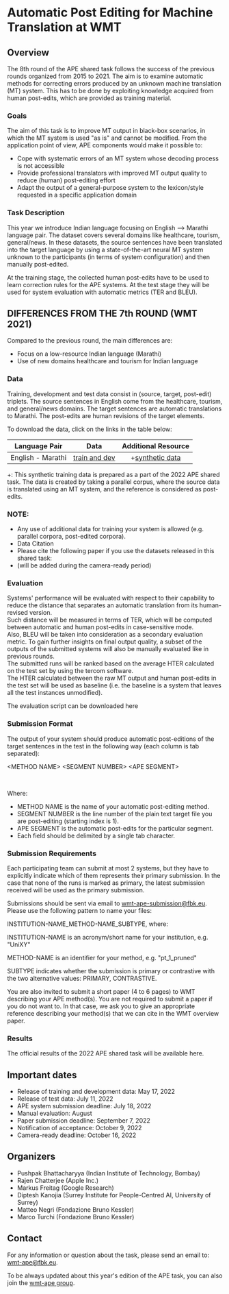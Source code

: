 # Automatic Post Editing for Machine Translation at WMT

## Overview 

The 8th round of the APE shared task follows the success of the previous rounds organized from 2015 to 2021. The aim is to examine automatic methods for correcting errors produced by an unknown machine translation (MT) system. This has to be done by exploiting knowledge acquired from human post-edits, which are provided as training material.<br/>

### Goals

The aim of this task is to improve MT output in black-box scenarios, in which the MT system is used "as is" and cannot be modified. From the application point of view, APE components would make it possible to:<br/>

 - Cope with systematic errors of an MT system whose decoding process is not accessible
 - Provide professional translators with improved MT output quality to reduce (human) post-editing effort
 - Adapt the output of a general-purpose system to the lexicon/style requested in a specific application domain

### Task Description

This year we introduce Indian language focusing on English --> Marathi language pair. The dataset covers several domains like healthcare, tourism, general/news. In these datasets, the source sentences have been translated into the target language by using a state-of-the-art neural MT system unknown to the participants (in terms of system configuration) and then manually post-edited.<br/>

At the training stage, the collected human post-edits have to be used to learn correction rules for the APE systems. At the test stage they will be used for system evaluation with automatic metrics (TER and BLEU).<br/>

## DIFFERENCES FROM THE 7th ROUND (WMT 2021)

Compared to the previous round, the main differences are:

 - Focus on a low-resource Indian language (Marathi)
 - Use of new domains healthcare and tourism for Indian language

### Data

Training, development and test data consist in (source, target, post-edit) triplets. The source sentences in English come from the healthcare, tourism, and general/news domains. The target sentences are automatic translations to Marathi. The post-edits are human revisions of the target elements.<br/>

To download the data, click on the links in the table below:<br/>

| **Language Pair** 	|     **Data**     	                                                                            | **Additional Resource** 	|
|:-----------------:	|:----------------:	                                                                            |:-----------------------:	|
| English - Marathi 	| [train and dev](https://github.com/surrey-nlp/APE-Shared-Task/tree/main/data/ape-2022/en-mr) 	| +[synthetic data](https://github.com/surrey-nlp/APE-Shared-Task/tree/main/synthetic-data/ape-2022/en-mr)     	|


+: This synthetic training data is prepared as a part of the 2022 APE shared task. The data is created by taking a parallel corpus, where the source data is translated using an MT system, and the reference is considered as post-edits.

### NOTE:

 - Any use of additional data for training your system is allowed (e.g. parallel corpora, post-edited corpora).
 - Data Citation
 - Please cite the following paper if you use the datasets released in this shared task:
 -   (will be added during the camera-ready period)

### Evaluation

Systems' performance will be evaluated with respect to their capability to reduce the distance that separates an automatic translation from its human-revised version.<br/>
Such distance will be measured in terms of TER, which will be computed between automatic and human post-edits in case-sensitive mode.
<br/>
Also, BLEU will be taken into consideration as a secondary evaluation metric. To gain further insights on final output quality, a subset of the outputs of the submitted systems will also be manually evaluated like in previous rounds.
<br/>
The submitted runs will be ranked based on the average HTER calculated on the test set by using the tercom software.
<br/>
The HTER calculated between the raw MT output and human post-edits in the test set will be used as baseline (i.e. the baseline is a system that leaves all the test instances unmodified).
<br/>

The evaluation script can be downloaded here
<br/>

### Submission Format

The output of your system should produce automatic post-editions of the target sentences in the test in the following way (each column is tab separated):
<br/>

\<METHOD NAME>   \<SEGMENT NUMBER>   \<APE SEGMENT> <br/>

<br/>

Where:
 - METHOD NAME is the name of your automatic post-editing method.
 - SEGMENT NUMBER is the line number of the plain text target file you are post-editing (starting index is 1).
 - APE SEGMENT is the automatic post-edits for the particular segment.
 - Each field should be delimited by a single tab character.

### Submission Requirements

Each participating team can submit at most 2 systems, but they have to explicitly indicate which of them represents their primary submission. In the case that none of the runs is marked as primary, the latest submission received will be used as the primary submission.
<br/>

Submissions should be sent via email to wmt-ape-submission@fbk.eu. Please use the following pattern to name your files:
<br/>

INSTITUTION-NAME_METHOD-NAME_SUBTYPE, where:
<br/>

INSTITUTION-NAME is an acronym/short name for your institution, e.g. "UniXY"
<br/>

METHOD-NAME is an identifier for your method, e.g. "pt_1_pruned"
<br/>

SUBTYPE indicates whether the submission is primary or contrastive with the two alternative values: PRIMARY, CONTRASTIVE.
<br/>

You are also invited to submit a short paper (4 to 6 pages) to WMT describing your APE method(s). You are not required to submit a paper if you do not want to. In that case, we ask you to give an appropriate reference describing your method(s) that we can cite in the WMT overview paper.
<br/>

### Results

The official results of the 2022 APE shared task will be available here. <br/>

## Important dates

 - Release of training and development data:	May 17, 2022
 - Release of test data:	July 11, 2022
 - APE system submission deadline:	July 18, 2022
 - Manual evaluation:	August
 - Paper submission deadline:	September 7, 2022
 - Notification of acceptance:	October 9, 2022
 - Camera-ready deadline:	October 16, 2022

## Organizers

 - Pushpak Bhattacharyya (Indian Institute of Technology, Bombay)
 - Rajen Chatterjee (Apple Inc.)
 - Markus Freitag (Google Research)
 - Diptesh Kanojia (Surrey Institute for People-Centred AI, University of Surrey)
 - Matteo Negri (Fondazione Bruno Kessler)
 - Marco Turchi (Fondazione Bruno Kessler)

## Contact

For any information or question about the task, please send an email to: wmt-ape@fbk.eu. <br/>

To be always updated about this year's edition of the APE task, you can also join the [wmt-ape group](http://groups.google.com/a/fbk.eu/group/wmt-ape/). <br/>
